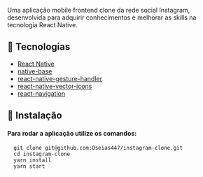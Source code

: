 Uma aplicação mobile frontend clone da rede social Instagram, desenvolvida para adquirir conhecimentos e melhorar as skills
na tecnologia React Native.

## :rocket: Tecnologias
- [React Native](https://reactnative.dev/)
- [native-base](https://docs.nativebase.io/)
- [react-native-gesture-handler](https://software-mansion.github.io/react-native-gesture-handler/docs/getting-started.html)
- [react-native-vector-icons](https://github.com/oblador/react-native-vector-icons)
- [react-navigation](https://reactnavigation.org/docs/getting-started)

## :wrench: Instalação
#### Para rodar a aplicação utilize os comandos:
```
  git clone git@github.com:Oseias447/instagram-clone.git
  cd instagram-clone
  yarn install
  yarn start
```
